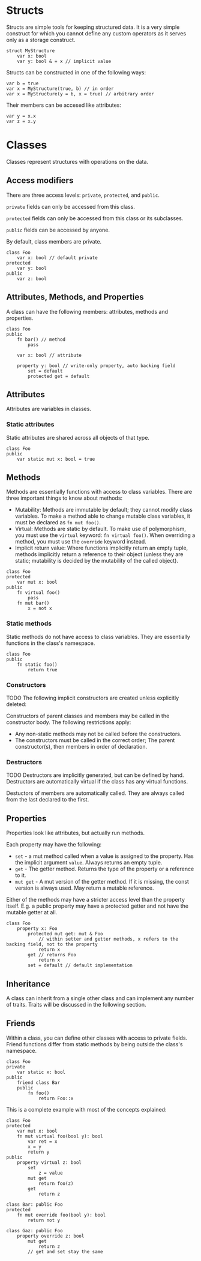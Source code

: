 # Structs
Structs are simple tools for keeping structured data. It is a very simple construct for which you cannot define any custom operators as it serves only as a storage construct.

```
struct MyStructure
	var x: bool
	var y: bool & = x // implicit value
```
Structs can be constructed in one of the following ways:
```
var b = true
var x = MyStructure(true, b) // in order
var x = MyStructure(y = b, x = true) // arbitrary order
```

Their members can be accesed like attributes:
```
var y = x.x
var z = x.y
```

# Classes
Classes represent structures with operations on the data.

## Access modifiers
There are three access levels: `private`, `protected`, and `public`.

`private` fields can only be accessed from this class.

`protected` fields can only be accessed from this class or its subclasses.

`public` fields can be accessed by anyone.

By default, class members are private.

```
class Foo
	var x: bool // default private
protected
	var y: bool
public
	var z: bool
```

## Attributes, Methods, and Properties
A class can have the following members: attributes, methods and properties.

```
class Foo
public
	fn bar() // method
		pass

	var x: bool // attribute

	property y: bool // write-only property, auto backing field
		set = default
		protected get = default
```

## Attributes
Attributes are variables in classes.

### Static attributes
Static attributes are shared across all objects of that type.

```
class Foo
public
	var static mut x: bool = true
```

## Methods
Methods are essentially functions with access to class variables.
There are three important things to know about methods:
- Mutability: Methods are immutable by default; they cannot modify class variables. To make a method able to change mutable class variables, it must be declared as `fn mut foo()`.
- Virtual: Methods are static by default. To make use of polymorphism, you must use the `virtual` keyword: `fn virtual foo()`. When overriding a method, you must use the `override` keyword instead.
- Implicit return value: Where functions implicitly return an empty tuple, methods implicitly return a reference to their object (unless they are static; mutability is decided by the mutability of the called object).

```
class Foo
protected
	var mut x: bool
public
	fn virtual foo()
		pass
	fn mut bar()
		x = not x
```

### Static methods
Static methods do not have access to class variables. They are essentially functions in the class's namespace.

```
class Foo
public
	fn static foo()
		return true
```

### Constructors
TODO
The following implicit constructors are created unless explicitly deleted:

Constructors of parent classes and members may be called in the constructor body. The following restrictions apply:
- Any non-static methods may not be called before the constructors.
- The constructors must be called in the correct order; The parent constructor(s), then members in order of declaration.

### Destructors
TODO
Destructors are implicitly generated, but can be defined by hand.
Destructors are automatically virtual if the class has any virtual functions.

Destuctors of members are automatically called. They are always called from the last declared to the first.

## Properties
Properties look like attributes, but actually run methods.

Each property may have the following:
- `set` - a mut method called when a value is assigned to the property. Has the implicit argument `value`. Always returns an empty tuple.
- `get` - The getter method. Returns the type of the property or a reference to it.
- `mut get` - A mut version of the getter method. If it is missing, the const version is always used. May return a mutable reference.

Either of the methods may have a stricter access level than the property itself. E.g. a public property may have a protected getter and not have the mutable getter at all.

```
class Foo
	property x: Foo
		protected mut get: mut & Foo
			// within setter and getter methods, x refers to the backing field, not to the property
			return x
		get // returns Foo
			return x
		set = default // default implementation
```

## Inheritance
A class can inherit from a single other class and can implement any number of traits.
Traits will be discussed in the following section.

## Friends
Within a class, you can define other classes with access to private fields.
Friend functions differ from static methods by being outside the class's namespace.

```
class Foo
private
	var static x: bool
public
	friend class Bar
	public
		fn foo()
			return Foo::x 
```

This is a complete example with most of the concepts explained:
```
class Foo
protected
	var mut x: bool
	fn mut virtual foo(bool y): bool
		var ret = x
		x = y
		return y
public
	property virtual z: bool
		set
			z = value
		mut get
			return foo(z)
		get
			return z

class Bar: public Foo
protected
	fn mut override foo(bool y): bool
		return not y

class Gaz: public Foo
	property override z: bool
		mut get
			return z
		// get and set stay the same
```